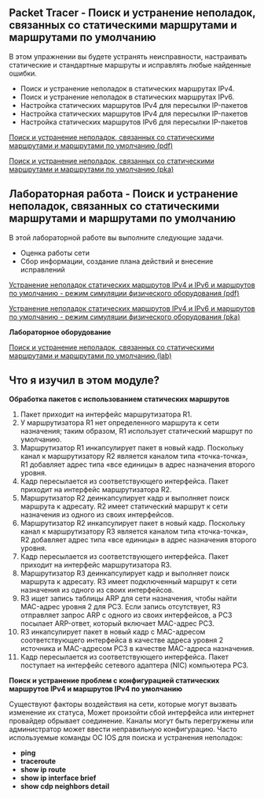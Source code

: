 <!-- 16.3.1 -->
## Packet Tracer - Поиск и устранение неполадок, связанных со статическими маршрутами и маршрутами по умолчанию

В этом упражнении вы будете устранять неисправности, настраивать статические и стандартные маршруты и исправлять любые найденные ошибки.

* Поиск и устранение неполадок в статических маршрутах IPv4.
* Поиск и устранение неполадок в статических маршрутах IPv6.
* Настройка статических маршрутов IPv4 для пересылки IP-пакетов
* Настройка статических маршрутов IPv4 для пересылки IP-пакетов
* Настройка статических маршрутов IPv6 для пересылки IP-пакетов

[Поиск и устранение неполадок, связанных со статическими маршрутами и маршрутами по умолчанию (pdf)](./assets/16.3.1-packet-tracer---troubleshoot-static-and-default-routes_ru-RU.pdf)

[Поиск и устранение неполадок, связанных со статическими маршрутами и маршрутами по умолчанию (pka)](./assets/16.3.1-packet-tracer---troubleshoot-static-and-default-routes_ru-RU.pka)

<!-- 16.3.2 -->
## Лабораторная работа - Поиск и устранение неполадок, связанных со статическими маршрутами и маршрутами по умолчанию

В этой лабораторной работе вы выполните следующие задачи.

* Оценка работы сети
* Сбор информации, создание плана действий и внесение исправлений

[Устранение неполадок статических маршрутов IPv4 и IPv6 и маршрутов по умолчанию - режим симуляции физического оборудования (pdf)](./assets/16.3.2-packet-tracer---troubleshoot-ipv4-and-ipv6-static-and-default-routes---physical-mode_ru-RU.pdf)

[Устранение неполадок статических маршрутов IPv4 и IPv6 и маршрутов по умолчанию - режим симуляции физического оборудования (pka)](./assets/16.3.2-packet-tracer---troubleshoot-ipv4-and-ipv6-static-and-default-routes---physical-mode_ru-RU.pka)

**Лабораторное оборудование** 

[Поиск и устранение неполадок, связанных со статическими маршрутами и маршрутами по умолчанию (lab)](./assets/16.3.2-lab---troubleshoot-ipv4-and-ipv6-static-and-default-routes_ru-RU.pdf)

<!-- 16.3.3 -->
## Что я изучил в этом модуле?

**Обработка пакетов с использованием статических маршрутов**

1. Пакет приходит на интерфейс маршрутизатора R1.
2. У маршрутизатора R1 нет определенного маршрута к сети назначения; таким образом, R1 использует статический маршрут по умолчанию.
3. Маршрутизатор R1 инкапсулирует пакет в новый кадр. Поскольку канал к маршрутизатору R2 является каналом типа «точка-точка», R1 добавляет адрес типа «все единицы» в адрес назначения второго уровня.
4. Кадр пересылается из соответствующего интерфейса. Пакет приходит на интерфейс маршрутизатора R2.
5. Маршрутизатор R2 деинкапсулирует кадр и выполняет поиск маршрута к адресату. R2 имеет статический маршрут к сети назначения из одного из своих интерфейсов.
6. Маршрутизатор R2 инкапсулирует пакет в новый кадр. Поскольку канал к маршрутизатору R3 является каналом типа «точка-точка», R2 добавляет адрес типа «все единицы» в адрес назначения второго уровня.
7. Кадр пересылается из соответствующего интерфейса. Пакет приходит на интерфейс маршрутизатора R3.
8. Маршрутизатор R3 деинкапсулирует кадр и выполняет поиск маршрута к адресату. R3 имеет подключенный маршрут к сети назначения из одного из своих интерфейсов.
9. R3 ищет запись таблицы ARP для сети назначения, чтобы найти MAC-адрес уровня 2 для PC3. Если запись отсутствует, R3 отправляет запрос ARP с одного из своих интерфейсов, а PC3 посылает ARP-ответ, который включает MAC-адрес PC3.
10. R3 инкапсулирует пакет в новый кадр с MAC-адресом соответствующего интерфейса в качестве адреса уровня 2 источника и MAC-адресом PC3 в качестве MAC-адреса назначения.
11. Кадр пересылается из соответствующего интерфейса. Пакет поступает на интерфейс сетевого адаптера (NIC) компьютера PC3.

**Поиск и устранение проблем с конфигурацией статических маршрутов IPv4 и маршрутов IPv4 по умолчанию**

Существуют факторы воздействия на сети, которые могут вызвать изменение их статуса, Может произойти сбой интерфейса или интернет провайдер обрывает соединение. Каналы могут быть перегружены или администратор может ввести неправильную конфигурацию. Часто используемые команды ОС IOS для поиска и устранения неполадок:

* **ping**
* **traceroute**
* **show ip route**
* **show ip interface brief**
* **show cdp neighbors detail**

<!-- 16.3.4 -->
<!-- quiz -->